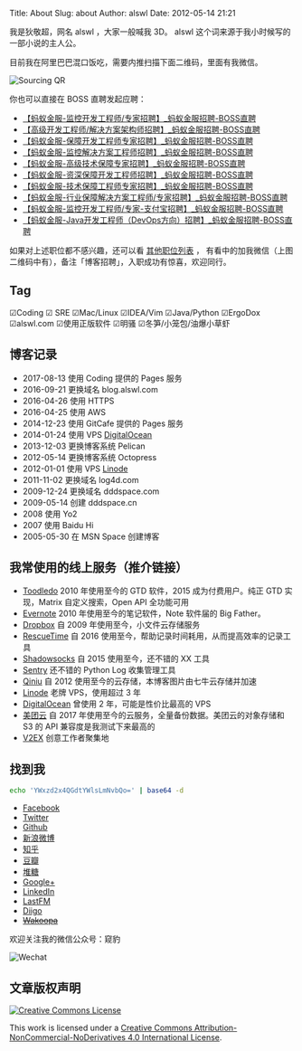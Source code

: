 Title: About
Slug: about
Author: alswl
Date: 2012-05-14 21:21

我是狄敬超，网名 alswl ，大家一般喊我 3D。
alswl 这个词来源于我小时候写的一部小说的主人公。

目前我在阿里巴巴混口饭吃，需要内推扫描下面二维码，里面有我微信。

![Sourcing QR](https://4ocf5n.dijingchao.com/upload_dropbox/meta/sourcing-qr.png)

你也可以直接在 BOSS 直聘发起应聘：

*   [【蚂蚁金服-监控开发工程师/专家招聘】_蚂蚁金服招聘-BOSS直聘](https://www.zhipin.com/job_detail/07f6a42c5bdf619e1XF42dS8FlY~.html?ka=new_search_list_3)
*   [【高级开发工程师/解决方案架构师招聘】_蚂蚁金服招聘-BOSS直聘](https://www.zhipin.com/job_detail/fd739d05dee155051XF42dW0Els~.html?ka=new_search_list_4)
*   [【蚂蚁金服-保障开发工程师专家招聘】_蚂蚁金服招聘-BOSS直聘](https://www.zhipin.com/job_detail/b68477717e54f6f31XF42dS8FFY~.html?ka=new_search_list_5)
*   [【蚂蚁金服-监控解决方案工程师招聘】_蚂蚁金服招聘-BOSS直聘](https://www.zhipin.com/job_detail/7209bf9b349726901XF42dS9GVI~.html?ka=new_search_list_6)
*   [【蚂蚁金服-高级技术保障专家招聘】_蚂蚁金服招聘-BOSS直聘](https://www.zhipin.com/job_detail/103890fa2d5085011XF42dS9Els~.html?ka=new_search_list_7)
*   [【蚂蚁金服-资深保障开发工程师招聘】_蚂蚁金服招聘-BOSS直聘](https://www.zhipin.com/job_detail/265f9efb4eb42e9f1XF42dW0FVM~.html?ka=new_search_list_8)
*   [【蚂蚁金服-技术保障工程师专家招聘】_蚂蚁金服招聘-BOSS直聘](https://www.zhipin.com/job_detail/9527d3320a32f3391XF42dW1GVQ~.html?ka=new_search_list_9)
*   [【蚂蚁金服-行业保障解决方案工程师/专家招聘】_蚂蚁金服招聘-BOSS直聘](https://www.zhipin.com/job_detail/7182c05e105427c41XF42dW1ElE~.html?ka=new_search_list_10)
*   [【蚂蚁金服-监控开发工程师/专家-支付宝招聘】_蚂蚁金服招聘-BOSS直聘](https://www.zhipin.com/job_detail/29cdec2de82ed09c1XF609-0Elo~.html?ka=new_search_list_12)
*   [【蚂蚁金服-Java开发工程师（DevOps方向）招聘】_蚂蚁金服招聘-BOSS直聘](https://www.zhipin.com/job_detail/b2484e7dc415c9701XF42dW7EVI~.html?ka=new_search_list_15)


如果对上述职位都不感兴趣，还可以看 [其他职位列表](https://job.alibaba.com/zhaopin/index.htm) ，
有看中的加我微信（上图二维码中有），备注「博客招聘」，入职成功有惊喜，欢迎同行。


## Tag

☑Coding ☑ SRE ☑Mac/Linux ☑IDEA/Vim ☑Java/Python ☑ErgoDox ☑alswl.com ☑使用正版软件 ☑明骚 ☑冬笋/小笼包/油爆小草虾


## 博客记录

*   2017-08-13 使用 Coding 提供的 Pages 服务
*   2016-09-21 更换域名 blog.alswl.com
*   2016-04-26 使用 HTTPS
*   2016-04-25 使用 AWS
*   2014-12-23 使用 GitCafe 提供的 Pages 服务
*   2014-01-24 使用 VPS [DigitalOcean](https://www.digitalocean.com/?refcode=7f0f1462316f)
*   2013-12-03 更换博客系统 Pelican
*   2012-05-14 更换博客系统 Octopress
*   2012-01-01 使用 VPS [Linode](https://www.linode.com/?r=7e51a136a0eca06c5f6474373f616bbdaa2b5b6c)
*   2011-11-02 更换域名 log4d.com
*   2009-12-24 更换域名 dddspace.com
*   2009-05-14 创建 dddspace.cn
*   2008 使用 Yo2
*   2007 使用 Baidu Hi
*   2005-05-30 在 MSN Space 创建博客


## 我常使用的线上服务（推介链接）

*   [Toodledo](http://www.toodledo.com/index.php?ref=td4d1aebdd0f59e)
    2010 年使用至今的 GTD 软件，2015 成为付费用户。纯正 GTD 实现，Matrix 自定义搜索，Open API 全功能可用
*   [Evernote](https://www.evernote.com/referral/Registration.action?sig=9035c924a08140f7f5de825e5d69770fdcbe64ec51230f3d7df091c72628a2d7&uid=3580216)
    2010 年使用至今的笔记软件，Note 软件届的 Big Father。
*   [Dropbox](http://db.tt/vQqCGcl)
    自 2009 年使用至今，小文件云存储服务
*   [RescueTime](https://www.rescuetime.com/ref/1328871)
    自 2016 使用至今，帮助记录时间耗用，从而提高效率的记录工具
*   [Shadowsocks](https://portal.shadowsocks.to/aff.php?aff=4215)
    自 2015 使用至今，还不错的 XX 工具
*   [Sentry](https://getsentry.com/signup/r_D1W_/) 还不错的 Python Log 收集管理工具
*   [Qiniu](https://portal.qiniu.com/signup?code=3lktq7rq4uhxs)
    自 2012 使用至今的云存储，本博客图片由七牛云存储并加速
*   [Linode](http://www.linode.com/?r=7e51a136a0eca06c5f6474373f616bbdaa2b5b6c)
    老牌 VPS，使用超过 3 年
*   [DigitalOcean](https://www.digitalocean.com/?refcode=7f0f1462316f)
    曾使用 2 年，可能是性价比最高的 VPS
*   [美团云](https://www.mtyun.com/r/96cede1251)
    自 2017 年使用至今的云服务，全量备份数据。美团云的对象存储和 S3 的 API 兼容度是我测试下来最高的
*   [V2EX](http://www.v2ex.com/?r=alswl) 创意工作者聚集地


## 找到我

``` bash
echo 'YWxzd2x4QGdtYWlsLmNvbQo=' | base64 -d
```

*   [Facebook](https://www.facebook.com/alswl)
*   [Twitter](https://twitter.com/alswl/)
*   [Github](https://github.com/alswl/)
*   [新浪微博](http://weibo.com/alswlx)
*   [知乎](https://www.zhihu.com/people/alswl)
*   [豆瓣](http://www.douban.com/people/alswl/)
*   [堆糖](https://www.duitang.com/people/?user_id=1723564092)
*   [Google+](https://plus.google.com/+JasonTi?hl=zh_cn)
*   [LinkedIn](https://www.linkedin.com/in/jason-di-b4883928/)
*   [LastFM](http://cn.last.fm/user/alswl)
*   [Diigo](https://www.diigo.com/profile/alswlx)
*   <del>[Wakoopa](http://social.wakoopa.com/alswl)</del>

欢迎关注我的微信公众号：窥豹

![Wechat](https://4ocf5n.dijingchao.com/upload_dropbox/201605/qrcode_for_gh_17e2f9c2caa4_258.jpg)


## 文章版权声明

[![Creative Commons License](https://4ocf5n.dijingchao.com/upload_dropbox/temp/cc-by-nc-nd.png)](http://creativecommons.org/licenses/by-nc-nd/4.0/)

This work is licensed under a [Creative Commons Attribution-NonCommercial-NoDerivatives 4.0 International License](http://creativecommons.org/licenses/by-nc-nd/4.0/).

